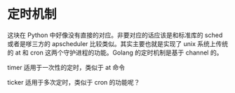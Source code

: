 # 定时机制

这块在 Python 中好像没有直接的对应。非要对应的话应该是和标准库的 sched 或者是嗲三方的 apscheduler 比较类似。其实主要也就是实现了 unix 系统上传统的 at 和 cron 这两个守护进程的功能。Golang 的定时机制是基于 channel 的。

timer 适用于一次性的定时，类似于 at 命令

ticker 适用于多次定时，类似于 cron 的功能呢？